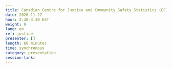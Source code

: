 ```yaml
---
title: Canadian Centre for Justice and Community Safety Statistics (CCJCSS)
date: 2020-11-27
hour: 2:30-3:30 EST
weight: 9
lang: en
ref: justice
presenter: []
length: 60 minutes
time: synchronous
category: presentation
session-link:
---
```

